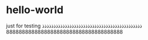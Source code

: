 # hello-world
just for testing
ذذذذذذذذذذذذذذذذذذذذذذذذذذذذذذذذذذذذذذذذذذذذ
8888888888888888888888888888888888888
